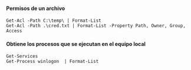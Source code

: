 #### Permisos de un archivo
```
Get-Acl -Path C:\temp\ | Format-List
Get-Acl -Path .\cred.txt | Format-List -Property Path, Owner, Group, Access 
```

#### Obtiene los procesos que se ejecutan en el equipo local
```
Get-Services
Get-Process winlogon  | Format-List
```


